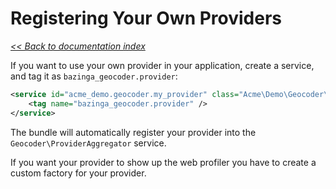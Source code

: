 # Registering Your Own Providers

*[<< Back to documentation index](Resources/doc/index.md)*


If you want to use your own provider in your application, create a service,
and tag it as `bazinga_geocoder.provider`:

```xml
<service id="acme_demo.geocoder.my_provider" class="Acme\Demo\Geocoder\Provider\MyProvider">
    <tag name="bazinga_geocoder.provider" />
</service>
```

The bundle will automatically register your provider into the
`Geocoder\ProviderAggregator` service. 

If you want your provider to show up the web profiler you have to create a custom factory
for your provider. 

